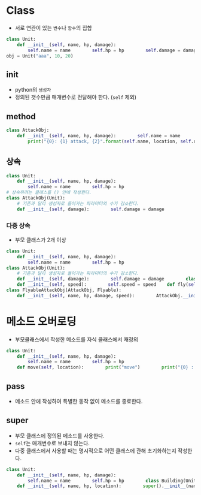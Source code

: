 # Class  
- 서로 연관이 있는 `변수`나 `함수`의 집합  
  
```python  
class Unit:   
    def __init__(self, name, hp, damage):  
        self.name = name        self.hp = hp        self.damage = damage        print("{0} create".format(self.name))  
obj = Unit("aaa", 10, 20)  
```  
  
## __init__  
- python의 `생성자`  
- 정의된 갯수만큼 매개변수로 전달해야 한다. (`self` 제외)  
  
## method  
```python  
class AttackObj:  
    def __init__(self, name, hp, damage):        self.name = name        self.hp = hp        self.damage = damage        def attack(self, location):  
        print("{0}: {1} attack, {2}".format(self.name, location, self.damage))  
```  
  
## 상속  
```python  
class Unit:   
    def __init__(self, name, hp, damage):  
        self.name = name        self.hp = hp  
# 상속하려는 클래스를 () 안에 작성한다.  
class AttackObj(Unit):  
    # 기존과 달리 생성자로 들어가는 파라미터의 수가 감소한다.  
    def __init__(self, damage):        self.damage = damage  
```  
### 다중 상속  
- 부모 클래스가 2개 이상  
```python  
class Unit:   
    def __init__(self, name, hp, damage):  
        self.name = name        self.hp = hp  
class AttackObj(Unit):  
    # 기존과 달리 생성자로 들어가는 파라미터의 수가 감소한다.  
    def __init__(self, damage):        self.damage = damage        class Flyable:  
    def __init__(self, speed):        self.speed = speed    def fly(self, name, location):        print("{0} : {1} fly".format(name, self.speed))        # 다중 상속 클래스  
class FlyableAttackObj(AttackObj, Flyable):  
    def __init__(self, name, hp, damage, speed):        AttackObj.__init__(self, name, hp, damage)        Flyable.__init__(self, speed)  
```  
  
# 메소드 오버로딩  
- 부모클래스에서 작성한 메소드를 자식 클래스에서 재정의  
```python  
class Unit:   
    def __init__(self, name, hp, damage):  
        self.name = name        self.hp = hp  
    def move(self, location):        print("move")        print("{0} : {1} move, speed {2}".format())  
```  
  
## pass  
- 메소드 안에 작성하여 특별한 동작 없이 메소드를 종료한다.  
  
## super  
- 부모 클래스에 정의된 메소드를 사용한다.  
- `self`는 매개변수로 보내지 않는다.  
- 다중 클래스에서 사용할 때는 명시적으로 어떤 클래스에 관해 초기화하는지 작성한다.  
```python  
class Unit:   
    def __init__(self, name, hp, damage):  
        self.name = name        self.hp = hp        class Building(Unit):  
    def __init__(self, name, hp, location):        super().__init__(name, hp, 0)        self.location = location  
```